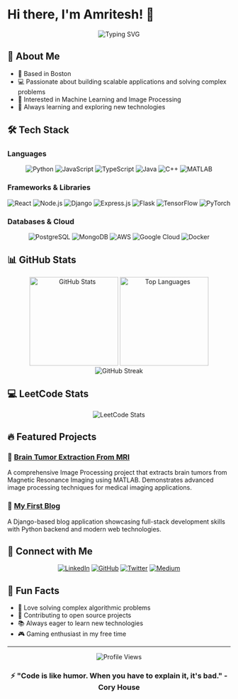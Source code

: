 # Hi there, I'm Amritesh! 👋

<div align="center">
  <img src="https://readme-typing-svg.herokuapp.com?font=Fira+Code&pause=1000&color=2E97F7&center=true&vCenter=true&width=435&lines=Full+Stack+Developer;Machine+Learning+Enthusiast;Open+Source+Contributor" alt="Typing SVG" />
</div>

## 🚀 About Me
- 📍 Based in Boston
- 💻 Passionate about building scalable applications and solving complex problems
- 🧠 Interested in Machine Learning and Image Processing
- 🌱 Always learning and exploring new technologies

## 🛠️ Tech Stack

### Languages
<div align="center">
  
![Python](https://img.shields.io/badge/Python-3776AB?style=for-the-badge&logo=python&logoColor=white)
![JavaScript](https://img.shields.io/badge/JavaScript-F7DF1E?style=for-the-badge&logo=javascript&logoColor=black)
![TypeScript](https://img.shields.io/badge/TypeScript-007ACC?style=for-the-badge&logo=typescript&logoColor=white)
![Java](https://img.shields.io/badge/Java-ED8B00?style=for-the-badge&logo=openjdk&logoColor=white)
![C++](https://img.shields.io/badge/C++-00599C?style=for-the-badge&logo=c%2B%2B&logoColor=white)
![MATLAB](https://img.shields.io/badge/MATLAB-0076A8?style=for-the-badge&logo=mathworks&logoColor=white)

</div>

### Frameworks & Libraries
<div align="center">
  
![React](https://img.shields.io/badge/React-20232A?style=for-the-badge&logo=react&logoColor=61DAFB)
![Node.js](https://img.shields.io/badge/Node.js-43853D?style=for-the-badge&logo=node.js&logoColor=white)
![Django](https://img.shields.io/badge/Django-092E20?style=for-the-badge&logo=django&logoColor=white)
![Express.js](https://img.shields.io/badge/Express.js-404D59?style=for-the-badge)
![Flask](https://img.shields.io/badge/Flask-000000?style=for-the-badge&logo=flask&logoColor=white)
![TensorFlow](https://img.shields.io/badge/TensorFlow-FF6F00?style=for-the-badge&logo=tensorflow&logoColor=white)
![PyTorch](https://img.shields.io/badge/PyTorch-EE4C2C?style=for-the-badge&logo=pytorch&logoColor=white)

</div>

### Databases & Cloud
<div align="center">
  
![PostgreSQL](https://img.shields.io/badge/PostgreSQL-316192?style=for-the-badge&logo=postgresql&logoColor=white)
![MongoDB](https://img.shields.io/badge/MongoDB-4EA94B?style=for-the-badge&logo=mongodb&logoColor=white)
![AWS](https://img.shields.io/badge/AWS-232F3E?style=for-the-badge&logo=amazon-aws&logoColor=white)
![Google Cloud](https://img.shields.io/badge/Google_Cloud-4285F4?style=for-the-badge&logo=google-cloud&logoColor=white)
![Docker](https://img.shields.io/badge/Docker-2496ED?style=for-the-badge&logo=docker&logoColor=white)

</div>

## 📊 GitHub Stats

<div align="center">
  <img src="https://github-readme-stats.vercel.app/api?username=amritessh&show_icons=true&theme=tokyonight&hide_border=true&count_private=true" alt="GitHub Stats" height="200em" />
  <img src="https://github-readme-stats.vercel.app/api/top-langs/?username=amritessh&theme=tokyonight&hide_border=true&layout=compact&langs_count=6" alt="Top Languages" height="200em" />
</div>

<div align="center">
  <img src="https://github-readme-streak-stats.herokuapp.com/?user=amritessh&theme=tokyonight&hide_border=true" alt="GitHub Streak" />
</div>

## 💻 LeetCode Stats

<div align="center">
  <img src="https://leetcard.jacoblin.cool/amritessh?theme=dark&font=source_code_pro&ext=contest" alt="LeetCode Stats" />
</div>

## 🔥 Featured Projects

### 🧠 [Brain Tumor Extraction From MRI](https://github.com/amritessh/BrainTumorExtractionFromMRI)
A comprehensive Image Processing project that extracts brain tumors from Magnetic Resonance Imaging using MATLAB. Demonstrates advanced image processing techniques for medical imaging applications.

### 📝 [My First Blog](https://github.com/amritessh/my-first-blog)
A Django-based blog application showcasing full-stack development skills with Python backend and modern web technologies.

## 🤝 Connect with Me

<div align="center">
  
[![LinkedIn](https://img.shields.io/badge/LinkedIn-0077B5?style=for-the-badge&logo=linkedin&logoColor=white)](https://linkedin.com/in/amritessh)
[![GitHub](https://img.shields.io/badge/GitHub-100000?style=for-the-badge&logo=github&logoColor=white)](https://github.com/amritessh)
[![Twitter](https://img.shields.io/badge/Twitter-1DA1F2?style=for-the-badge&logo=twitter&logoColor=white)](https://twitter.com/amritessh)
[![Medium](https://img.shields.io/badge/Medium-12100E?style=for-the-badge&logo=medium&logoColor=white)](https://medium.com/@amritessh)

</div>

## 📌 Fun Facts

- 🎯 Love solving complex algorithmic problems
- 🌟 Contributing to open source projects
- 📚 Always eager to learn new technologies
- 🎮 Gaming enthusiast in my free time

---

<div align="center">
  <img src="https://komarev.com/ghpvc/?username=amritessh&color=blue&style=flat-square" alt="Profile Views" />
  
  <h3>⚡ "Code is like humor. When you have to explain it, it's bad." - Cory House</h3>
</div>
